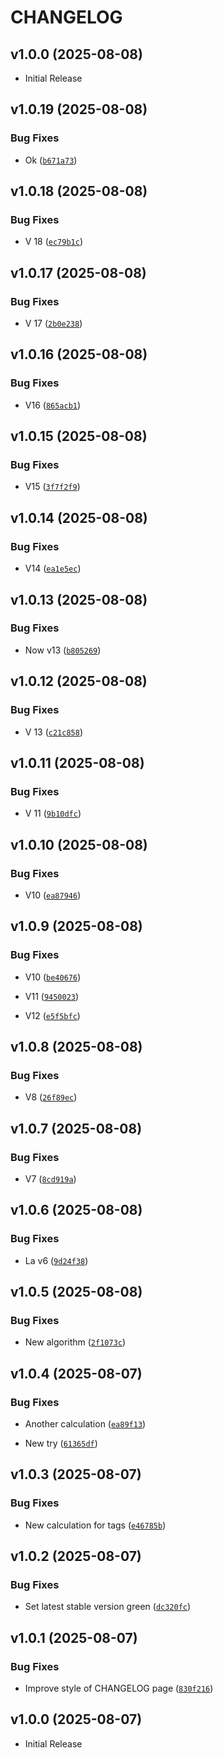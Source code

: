 # CHANGELOG

<!-- version list -->

## v1.0.0 (2025-08-08)

- Initial Release

## v1.0.19 (2025-08-08)

### Bug Fixes

- Ok
  ([`b671a73`](https://github.com/PyMoX-fr/PyMoX-fr.github.io/commit/b671a73df4e85634a4f08ae3e046067df48ca5ab))


## v1.0.18 (2025-08-08)

### Bug Fixes

- V 18
  ([`ec79b1c`](https://github.com/PyMoX-fr/PyMoX-fr.github.io/commit/ec79b1c3352978721b83d1b4d1014246e716437d))


## v1.0.17 (2025-08-08)

### Bug Fixes

- V 17
  ([`2b0e238`](https://github.com/PyMoX-fr/PyMoX-fr.github.io/commit/2b0e2384d7046ac60e470936933b7d574020bec1))


## v1.0.16 (2025-08-08)

### Bug Fixes

- V16
  ([`865acb1`](https://github.com/PyMoX-fr/PyMoX-fr.github.io/commit/865acb1730a5e0f14732d9f5dc589a3404b89683))


## v1.0.15 (2025-08-08)

### Bug Fixes

- V15
  ([`3f7f2f9`](https://github.com/PyMoX-fr/PyMoX-fr.github.io/commit/3f7f2f986fbd2ba51a25833f585a3ae670c5f4d7))


## v1.0.14 (2025-08-08)

### Bug Fixes

- V14
  ([`ea1e5ec`](https://github.com/PyMoX-fr/PyMoX-fr.github.io/commit/ea1e5ece36d7e8fa9a6a8e60f444392875d2af97))


## v1.0.13 (2025-08-08)

### Bug Fixes

- Now v13
  ([`b805269`](https://github.com/PyMoX-fr/PyMoX-fr.github.io/commit/b805269092327dca837a408be4bc5350510f8a1c))


## v1.0.12 (2025-08-08)

### Bug Fixes

- V 13
  ([`c21c858`](https://github.com/PyMoX-fr/PyMoX-fr.github.io/commit/c21c858f813cd9a1d406072fb651bb3b3ee50aff))


## v1.0.11 (2025-08-08)

### Bug Fixes

- V 11
  ([`9b10dfc`](https://github.com/PyMoX-fr/PyMoX-fr.github.io/commit/9b10dfcf5c0ed0fb8fa560ddce21e7ae81053113))


## v1.0.10 (2025-08-08)

### Bug Fixes

- V10
  ([`ea87946`](https://github.com/PyMoX-fr/PyMoX-fr.github.io/commit/ea8794685b86afd5a49e1dfe2c67667deb32632b))


## v1.0.9 (2025-08-08)

### Bug Fixes

- V10
  ([`be40676`](https://github.com/PyMoX-fr/PyMoX-fr.github.io/commit/be40676d8695fb66a08cef017cd4823f10c1014f))

- V11
  ([`9450023`](https://github.com/PyMoX-fr/PyMoX-fr.github.io/commit/9450023c2baa86d2c07ded0e2ed1301781f788a6))

- V12
  ([`e5f5bfc`](https://github.com/PyMoX-fr/PyMoX-fr.github.io/commit/e5f5bfc977f9d567afd058f091bfba16f430cca1))


## v1.0.8 (2025-08-08)

### Bug Fixes

- V8
  ([`26f89ec`](https://github.com/PyMoX-fr/PyMoX-fr.github.io/commit/26f89ecff235dbadc4c81aad2e9c9901224ed9d9))


## v1.0.7 (2025-08-08)

### Bug Fixes

- V7
  ([`8cd919a`](https://github.com/PyMoX-fr/PyMoX-fr.github.io/commit/8cd919a6f768cb9fc5879db9c403559563134182))


## v1.0.6 (2025-08-08)

### Bug Fixes

- La v6
  ([`9d24f38`](https://github.com/PyMoX-fr/PyMoX-fr.github.io/commit/9d24f380bc0a8bd5279c2f1b4c97e1cfa8862268))


## v1.0.5 (2025-08-08)

### Bug Fixes

- New algorithm
  ([`2f1073c`](https://github.com/PyMoX-fr/PyMoX-fr.github.io/commit/2f1073c5d49dca1e97099ad900aa5561e36d76cd))


## v1.0.4 (2025-08-07)

### Bug Fixes

- Another calculation
  ([`ea89f13`](https://github.com/PyMoX-fr/PyMoX-fr.github.io/commit/ea89f131b3baf0d91e9e939b1ff796fdc0bfacc9))

- New try
  ([`61365df`](https://github.com/PyMoX-fr/PyMoX-fr.github.io/commit/61365dfd392695d20e82a51369d3691cd3b67c61))


## v1.0.3 (2025-08-07)

### Bug Fixes

- New calculation for tags
  ([`e46785b`](https://github.com/PyMoX-fr/PyMoX-fr.github.io/commit/e46785b6b14e09c6fc38f1a73282c0255825c327))


## v1.0.2 (2025-08-07)

### Bug Fixes

- Set latest stable version green
  ([`dc320fc`](https://github.com/PyMoX-fr/PyMoX-fr.github.io/commit/dc320fc7dccb3f866a836f5d4ce7ce9c0474507d))


## v1.0.1 (2025-08-07)

### Bug Fixes

- Improve style of CHANGELOG page
  ([`830f216`](https://github.com/PyMoX-fr/PyMoX-fr.github.io/commit/830f216dc8e6c1f49b0dc0f9adaca3d9b97aa2f4))


## v1.0.0 (2025-08-07)

- Initial Release
